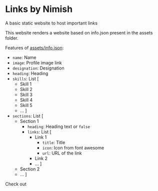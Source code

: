 # Links by Nimish
A basic static website to host important links

This website renders a website based on info.json present in the assets folder.

Features of [assets/info.json](./assets/info.json):  
* `name`: Name
* `image`: Profile image link
* `designation`: Designation
* `heading`: Heading
* `skills`: List [
  * Skill 1
  * Skill 2
  * Skill 3
  * Skill 4
  * Skill 5
  * ... ]
* `sections`: List [
  * Section 1
    * `heading`: Heading text or `false`
    * `links`: List [
      * Link 1
        * `title`: Title
        * `icon`: Icon from font awesome
        * `url`: URL of the link
      * Link 2 
      * ... ]
  * Section 2 
  * ... ]

Check out 
